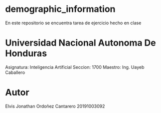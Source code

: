 # demographic_information
En este repositorio se encuentra tarea de ejercicio hecho en clase

# Universidad Nacional Autonoma De Honduras
Asignatura: Inteligencia Artificial
Seccion: 1700
Maestro: Ing. Uayeb Caballero

# Autor
Elvis Jonathan Ordoñez Cantarero 
20191003092
